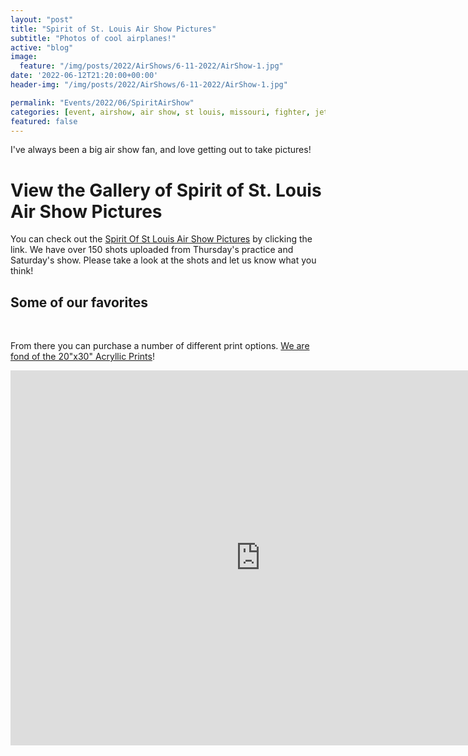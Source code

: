 ```yaml
---
layout: "post"
title: "Spirit of St. Louis Air Show Pictures"
subtitle: "Photos of cool airplanes!"
active: "blog"
image:
  feature: "/img/posts/2022/AirShows/6-11-2022/AirShow-1.jpg"
date: '2022-06-12T21:20:00+00:00'
header-img: "/img/posts/2022/AirShows/6-11-2022/AirShow-1.jpg"

permalink: "Events/2022/06/SpiritAirShow"
categories: [event, airshow, air show, st louis, missouri, fighter, jet ]
featured: false
---
```


I've always been a big air show fan, and love getting out to take pictures!

# View the Gallery of Spirit of St. Louis Air Show Pictures
You can check out the [Spirit Of St Louis Air Show Pictures](https://photos.rainbowmarks.com/2022/Air-Shows/Spirit-Of-St-Louis-Air-Show-2022) by clicking the link. We have over 150 shots uploaded from Thursday's practice and Saturday's show. Please take a look at the shots and let us know what you think!

## Some of our favorites
<a href="https://photos.rainbowmarks.com/2022/Air-Shows/Spirit-Of-St-Louis-Air-Show-2022/Saturday/i-cttSW3Q/A" target="_blank"><img src="https://photos.smugmug.com/2022/Air-Shows/Spirit-Of-St-Louis-Air-Show-2022/Saturday/i-cttSW3Q/1/1e574a3e/S/AH4A7593-S.jpg" alt=""></a> <a href="https://photos.rainbowmarks.com/2022/Air-Shows/Spirit-Of-St-Louis-Air-Show-2022/Saturday/i-GRjtG8S/A" target="_blank"><img src="https://photos.smugmug.com/2022/Air-Shows/Spirit-Of-St-Louis-Air-Show-2022/Saturday/i-GRjtG8S/1/ef9f8bb7/S/AH4A7911-S.jpg" alt=""></a> <a href="https://photos.rainbowmarks.com/2022/Air-Shows/Spirit-Of-St-Louis-Air-Show-2022/Saturday/i-qGcxWFr/A" target="_blank"><img src="https://photos.smugmug.com/2022/Air-Shows/Spirit-Of-St-Louis-Air-Show-2022/Saturday/i-qGcxWFr/1/3e67ac50/S/AH4A8332-S.jpg" alt=""></a> <a href="https://photos.rainbowmarks.com/2022/Air-Shows/Spirit-Of-St-Louis-Air-Show-2022/Saturday/i-sNRxdgg/A" target="_blank"><img src="https://photos.smugmug.com/2022/Air-Shows/Spirit-Of-St-Louis-Air-Show-2022/Saturday/i-sNRxdgg/0/0dd214d7/S/AH4A8600-S.jpg" alt=""></a>

From there you can purchase a number of different print options. [We are fond of the 20"x30" Acryllic Prints](https://photos.rainbowmarks.com/2022/Air-Shows/Spirit-Of-St-Louis-Air-Show-2022/Saturday/i-qGcxWFr/buy)!

<iframe src="https://photos.rainbowmarks.com/frame/slideshow?key=wZm9gL&speed=3&transition=fade&autoStart=1&captions=0&navigation=0&playButton=0&randomize=0&transitionSpeed=2" width="800" height="600" frameborder="no" scrolling="no"></iframe>

